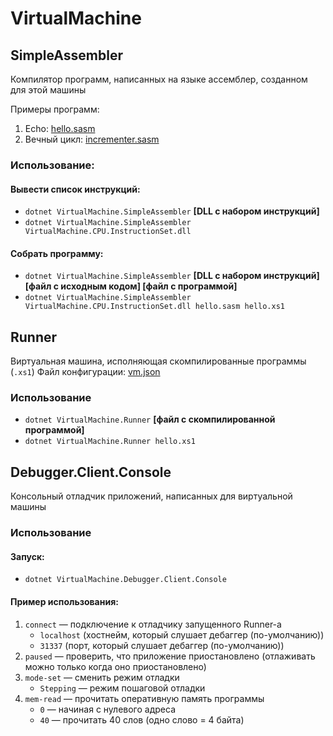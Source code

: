 # VirtualMachine

## SimpleAssembler
Компилятор программ, написанных на языке ассемблер, созданном для этой машины

Примеры программ:
1. Echo: [hello.sasm](VirtualMachine.SimpleAssembler/hello.sasm)
2. Вечный цикл: [incrementer.sasm](VirtualMachine.SimpleAssembler/incrementer.sasm)
### Использование:
#### Вывести список инструкций: 
- `dotnet VirtualMachine.SimpleAssembler` **[DLL с набором инструкций]**
- `dotnet VirtualMachine.SimpleAssembler VirtualMachine.CPU.InstructionSet.dll`
#### Собрать программу:
- `dotnet VirtualMachine.SimpleAssembler` **[DLL с набором инструкций] [файл с исходным кодом] [файл с программой]**
- `dotnet VirtualMachine.SimpleAssembler VirtualMachine.CPU.InstructionSet.dll hello.sasm hello.xs1` 

## Runner
Виртуальная машина, исполняющая скомпилированные программы (`.xs1`)
Файл конфигурации: [vm.json](VirtualMachine.Runner/vm.json)
### Использование
- `dotnet VirtualMachine.Runner` **[файл с скомпилированной программой]**
- `dotnet VirtualMachine.Runner hello.xs1`
  
## Debugger.Client.Console
Консольный отладчик приложений, написанных для виртуальной машины
### Использование
#### Запуск:
- `dotnet VirtualMachine.Debugger.Client.Console`
#### Пример использования:
1. `connect` — подключение к отладчику запущенного Runner-а
   - `localhost` (хостнейм, который слушает дебаггер (по-умолчанию))
   - `31337` (порт, который слушает дебаггер (по-умолчанию))
2. `paused` — проверить, что приложение приостановлено (отлаживать можно только когда оно приостановлено)
3. `mode-set` — сменить режим отладки
   - `Stepping` — режим пошаговой отладки
4. `mem-read` — прочитать оперативную память программы
   -  `0` —  начиная с нулевого адреса
   -  `40` — прочитать 40 слов (одно слово = 4 байта)


